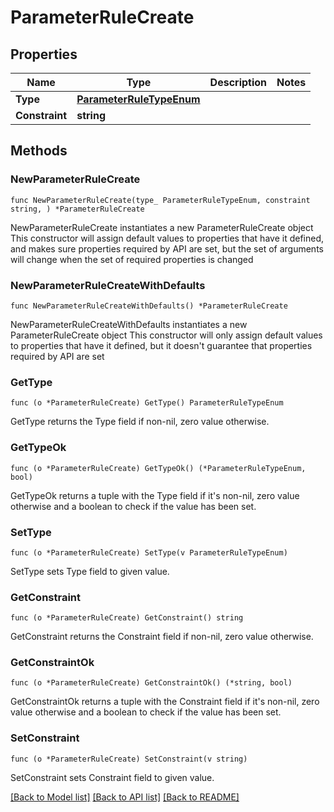 # ParameterRuleCreate

## Properties

Name | Type | Description | Notes
------------ | ------------- | ------------- | -------------
**Type** | [**ParameterRuleTypeEnum**](ParameterRuleTypeEnum.md) |  | 
**Constraint** | **string** |  | 

## Methods

### NewParameterRuleCreate

`func NewParameterRuleCreate(type_ ParameterRuleTypeEnum, constraint string, ) *ParameterRuleCreate`

NewParameterRuleCreate instantiates a new ParameterRuleCreate object
This constructor will assign default values to properties that have it defined,
and makes sure properties required by API are set, but the set of arguments
will change when the set of required properties is changed

### NewParameterRuleCreateWithDefaults

`func NewParameterRuleCreateWithDefaults() *ParameterRuleCreate`

NewParameterRuleCreateWithDefaults instantiates a new ParameterRuleCreate object
This constructor will only assign default values to properties that have it defined,
but it doesn't guarantee that properties required by API are set

### GetType

`func (o *ParameterRuleCreate) GetType() ParameterRuleTypeEnum`

GetType returns the Type field if non-nil, zero value otherwise.

### GetTypeOk

`func (o *ParameterRuleCreate) GetTypeOk() (*ParameterRuleTypeEnum, bool)`

GetTypeOk returns a tuple with the Type field if it's non-nil, zero value otherwise
and a boolean to check if the value has been set.

### SetType

`func (o *ParameterRuleCreate) SetType(v ParameterRuleTypeEnum)`

SetType sets Type field to given value.


### GetConstraint

`func (o *ParameterRuleCreate) GetConstraint() string`

GetConstraint returns the Constraint field if non-nil, zero value otherwise.

### GetConstraintOk

`func (o *ParameterRuleCreate) GetConstraintOk() (*string, bool)`

GetConstraintOk returns a tuple with the Constraint field if it's non-nil, zero value otherwise
and a boolean to check if the value has been set.

### SetConstraint

`func (o *ParameterRuleCreate) SetConstraint(v string)`

SetConstraint sets Constraint field to given value.



[[Back to Model list]](../README.md#documentation-for-models) [[Back to API list]](../README.md#documentation-for-api-endpoints) [[Back to README]](../README.md)



